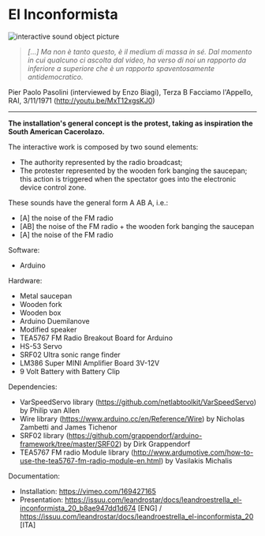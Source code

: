 # El Inconformista

![interactive sound object picture](https://github.com/leandrostar/el_inconformista/blob/master/inconformista.jpg)

>*[...] Ma non è tanto questo, è il medium di massa in sé. Dal momento in cui qualcuno ci ascolta dal video, ha verso di noi un rapporto da inferiore a superiore che è un rapporto spaventosamente antidemocratico.*

Pier Paolo Pasolini (interviewed by Enzo Biagi), Terza B Facciamo l'Appello, RAI, 3/11/1971 (http://youtu.be/MxT12xgsKJ0)

***
**The installation's general concept is the protest, taking as inspiration the South American Cacerolazo.**

The interactive work is composed by two sound elements:
- The authority represented by the radio broadcast;
- The protester represented by the wooden fork banging the saucepan; this action is triggered when the spectator goes into the electronic device control zone.

These sounds have the general form A AB A, i.e.:
- [A]	the noise of the FM radio
- [AB]	the noise of the FM radio + the wooden fork banging the saucepan
- [A]	the noise of the FM radio

Software:
- Arduino

Hardware:
- Metal saucepan
- Wooden fork
- Wooden box
- Arduino Duemilanove
- Modified speaker
- TEA5767 FM Radio Breakout Board for Arduino
- HS-53 Servo
- SRF02 Ultra sonic range finder
- LM386 Super MINI Amplifier Board 3V-12V
- 9 Volt Battery with Battery Clip

Dependencies:
- VarSpeedServo library (https://github.com/netlabtoolkit/VarSpeedServo) by Philip van Allen
- Wire library (https://www.arduino.cc/en/Reference/Wire) by Nicholas Zambetti and James Tichenor
- SRF02 library (https://github.com/grappendorf/arduino-framework/tree/master/SRF02) by Dirk Grappendorf
- TEA5767 FM radio Module library (http://www.ardumotive.com/how-to-use-the-tea5767-fm-radio-module-en.html) by Vasilakis Michalis

Documentation:
- Installation: https://vimeo.com/169427165
- Presentation: https://issuu.com/leandrostar/docs/leandroestrella_el-inconformista_20_b8ae947dd1d674 [ENG] / https://issuu.com/leandrostar/docs/leandroestrella_el-inconformista_20 [ITA]
